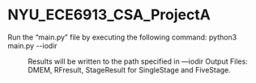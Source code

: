 # NYU_ECE6913_CSA_ProjectA

Run the “main.py” file by executing the following command:
python3 main.py --iodir <dir>

Results will be written to the path specified in —iodir
Output Files: DMEM, RFresult, StageResult for SingleStage and FiveStage.
